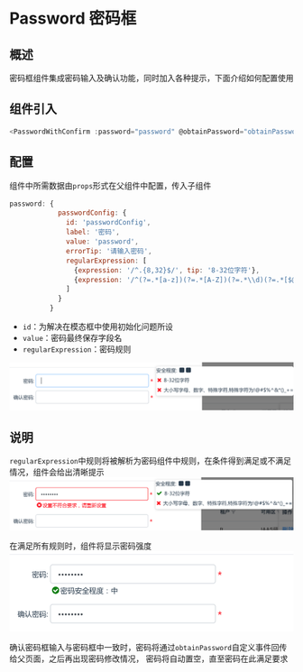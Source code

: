 # Password 密码框

## 概述

密码框组件集成密码输入及确认功能，同时加入各种提示，下面介绍如何配置使用

## 组件引入

```js
<PasswordWithConfirm :password="password" @obtainPassword="obtainPassword"></PasswordWithConfirm>
```
## 配置
组件中所需数据由`props`形式在父组件中配置，传入子组件
```js
password: {
            passwordConfig: {
              id: 'passwordConfig',
              label: '密码',
              value: 'password',
              errorTip: '请输入密码',
              regularExpression: [
                {expression: '/^.{8,32}$/', tip: '8-32位字符'},
                {expression: '/^(?=.*[a-z])(?=.*[A-Z])(?=.*\\d)(?=.*[$@$!#$%^&*()_+=])[A-Za-z\\d$@$!]{0,}/', tip: '大小写字母、数字、特殊字符,特殊字符为!@#$%^&*()_+='}
              ]
            }
          }
```
- `id`：为解决在模态框中使用初始化问题所设  
- `value`：密码最终保存字段名  
- `regularExpression`：密码规则

![密码组件](../../img/pwd/pwd-init.png ':size=600x110')

## 说明

`regularExpression`中规则将被解析为密码组件中规则，在条件得到满足或不满足情况，组件会给出清晰提示  
![密码组件-error](../../img/pwd/pwd-error.png ':size=600x110')

  
在满足所有规则时，组件将显示密码强度  
![密码组件-correct](../../img/pwd/pwd-correct.png ':size=400x120')

确认密码框输入与密码框中一致时，密码将通过`obtainPassword`自定义事件回传给父页面，之后再出现密码修改情况，
密码将自动置空，直至密码在此满足要求